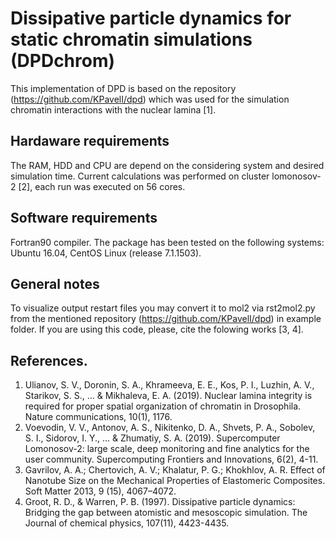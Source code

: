 # Dissipative particle dynamics for static chromatin simulations (DPDchrom)

This implementation of DPD is based on the repository (https://github.com/KPavelI/dpd) which was used for the simulation chromatin interactions with the nuclear lamina [1].

## Hardaware requirements

The RAM, HDD and CPU are depend on the considering system and desired simulation time. Current calculations was performed on cluster lomonosov-2 [2], each run was executed on 56 cores.

## Software requirements

Fortran90 compiler. The package has been tested on the following systems: Ubuntu 16.04, CentOS Linux (release 7.1.1503).

## General notes

To visualize output restart files you may convert it to mol2 via rst2mol2.py from the mentioned repository (https://github.com/KPavelI/dpd) in example folder. If you are using this code, please, cite the folowing works [3, 4].

## References.

1. Ulianov, S. V., Doronin, S. A., Khrameeva, E. E., Kos, P. I., Luzhin, A. V., Starikov, S. S., ... & Mikhaleva, E. A. (2019). Nuclear lamina integrity is required for proper spatial organization of chromatin in Drosophila. Nature communications, 10(1), 1176.
2. Voevodin, V. V., Antonov, A. S., Nikitenko, D. A., Shvets, P. A., Sobolev, S. I., Sidorov, I. Y., ... & Zhumatiy, S. A. (2019). Supercomputer Lomonosov-2: large scale, deep monitoring and fine analytics for the user community. Supercomputing Frontiers and Innovations, 6(2), 4-11.
3. Gavrilov, A. A.; Chertovich, A. V.; Khalatur, P. G.; Khokhlov, A. R. Effect of Nanotube Size on the Mechanical Properties of Elastomeric Composites. Soft Matter 2013, 9 (15), 4067–4072.
4. Groot, R. D., & Warren, P. B. (1997). Dissipative particle dynamics: Bridging the gap between atomistic and mesoscopic simulation. The Journal of chemical physics, 107(11), 4423-4435.
